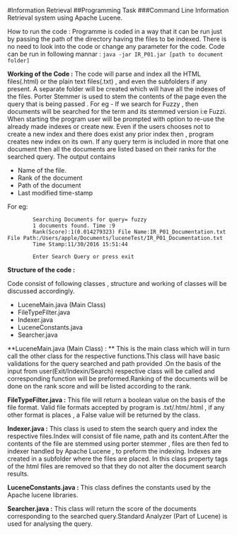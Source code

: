 #Information Retrieval
##Programming Task 
###Command Line Information Retrieval system using Apache Lucene.

How to run the code :
Programme is coded in a way that it can be run just by passing the path of the directory having the files to be indexed. There is no need to look into the code or change any parameter for the code.
Code can be run in following mannar :
		`java -jar IR_P01.jar [path to document folder]`

**Working of the Code :**
The code will parse and index all the HTML files(.html) or the plain text files(.txt) , and even the subfolders if any present. A separate folder will be created which will have all the indexes of the files.
Porter Stemmer is used to stem the contents of the page even the query that is being passed . 
For eg - If we search for Fuzzy , then documents will be searched for the term and its stemmed version i:e Fuzzi.
When starting the program user will be prompted with option to re-use the already made indexes or create new. Even if the users chooses not to create a new index and there does exist any prior index then , program creates new index on its own.
If any query term is included in more that one document then all the documents are listed based on their ranks for the searched query. The output contains

+	Name of the file.
+	Rank of the document
+	Path of the document
+	Last modified time-stamp

For eg:
		
			Searching Documents for query= fuzzy 
            1 documents found. Time :9
            Rank(Score):1(0.014279323) File Name:IR_P01_Documentation.txt File Path:/Users/apple/Documents/luceneTest/IR_P01_Documentation.txt   
            Time Stamp:11/30/2016 15:51:44
            
            Enter Search Query or press exit
				
				
**Structure of the code :**

Code consist of following classes , structure and working of classes will be discussed accordingly.

+	LuceneMain.java (Main Class)
+	FileTypeFilter.java
+	Indexer.java
+	LuceneConstants.java
+	Searcher.java
	
	
**LuceneMain.java (Main Class) : **
	This is the main class which will in turn call the other class for the respective functions.This class will have basic validations for the query searched and path provided .On the basis of the input from user(Exit/Indexin/Search) respective class will be called and corresponding function will be preformed.Ranking of the documents will be done on the rank score and will be listed according to the rank.
	
**FileTypeFilter.java :**
	This file will return a boolean value on the basis of the file format. Valid file formats accepted by program is .txt/.htm/.html , if any other format is places , a False value will be returned by the class.

**Indexer.java :**
	This class is used to stem the search query and index the respective files.Index will consist of file name, path and its content.After the contents of the file are stemmed using porter stemmer , files are then fed to indexer handled by Apache Lucene , to preform the indexing. Indexes are created in a subfolder where the files are placed.
In this class property tags of the html files are removed so that they do not alter the document search results.

**LuceneConstants.java :**
	This class defines the constants used by the Apache lucene libraries.

**Searcher.java :**
	This class will return the score of the documents corresponding to the searched query.Standard Analyzer (Part of Lucene) is used for analysing the query.

